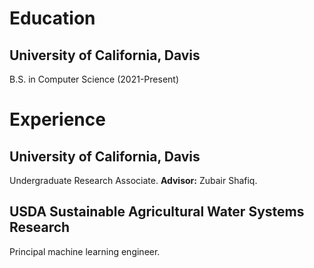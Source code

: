 # Education
## University of California, Davis
B.S. in Computer Science (2021-Present)

# Experience
## University of California, Davis
Undergraduate Research Associate. **Advisor:** Zubair Shafiq.

## USDA Sustainable Agricultural Water Systems Research
Principal machine learning engineer.
